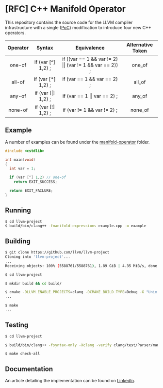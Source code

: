 # [RFC] C++ Manifold Operator

This repository contains the source code for the LLVM compiler infrastructure
with a single ([PoC](https://en.wikipedia.org/wiki/Proof_of_concept)) modification to introduce four new C++ operators.

| Operator  |        Syntax      |                       Equivalence                        | Alternative Token |
| :-------: | :----------------: | :------------------------------------------------------: | :---------------: |
|  one-of   | if (var [^] 1,2) ; | if ((var == 1 && var != 2) \|\| (var != 1 && var == 2)) ;|       one_of      |
|  all-of   | if (var [*] 1,2) ; | if (var == 1 && var == 2) ;                              |       all_of      |
|  any-of   | if (var [\|] 1,2) ;| if (var == 1 \|\| var == 2) ;                            |       any_of      |
|  none-of  | if (var [!] 1,2) ; | if (var != 1 && var != 2) ;                              |       none_of     |

## Example

A number of examples can be found under the [manifold-operator](/manifold-operator) folder.

``` cpp
#include <cstdlib>

int main(void)
{
  int var = 1;

  if (var [^] 1,2) // one-of
    return EXIT_SUCCESS;

  return EXIT_FAILURE;
}
```

## Running
``` sh
$ cd llvm-project
$ build/bin/clang++ -fmanifold-expressions example.cpp -o example
```

## Building

``` sh
$ git clone https://github.com/llvm/llvm-project
Cloning into 'llvm-project'...
...
Receiving objects: 100% (5588761/5588761), 1.89 GiB | 4.35 MiB/s, done.

$ cd llvm-project

$ mkdir build && cd build/

$ cmake -DLLVM_ENABLE_PROJECTS=clang -DCMAKE_BUILD_TYPE=Debug -G "Unix Makefiles" ../llvm
...

$ make
...
```

## Testing

``` sh
$ cd llvm-project

$ build/bin/clang++ -fsyntax-only -Xclang -verify clang/test/Parser/manifold.cpp

$ make check-all
```

## Documentation

An article detailing the implementation can be found on [LinkedIn](https://www.linkedin.com/in/ben-crowhurst-95167464).
